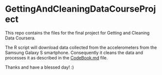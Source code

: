 # GettingAndCleaningDataCourseProject

This repo contains the files for the final project for Getting and Cleaning Data Coursera.

The R script will download data collected from the accelerometers from the Samsung Galaxy S smartphone.  Consequently it cleans the data and processes it as described in the [CodeBook.md](https://github.com/farizar/GettingAndCleaningDataCourseProject/blob/master/CodeBook.md) file. 

Thanks and have a blessed day!  :)
